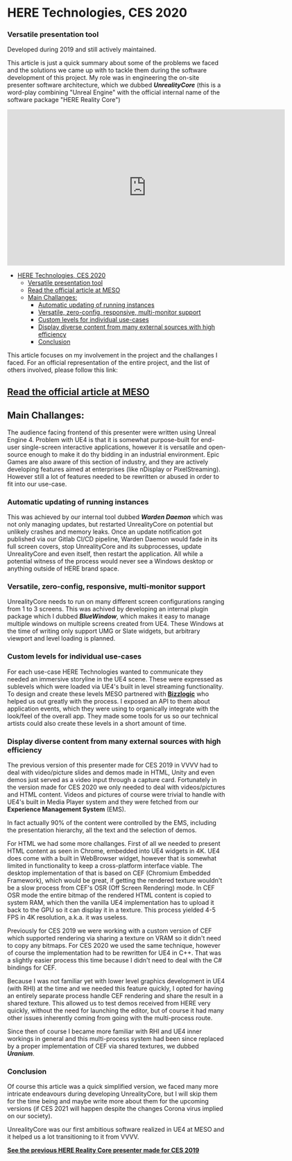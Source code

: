 # HERE Technologies, CES 2020

### Versatile presentation tool

Developed during 2019 and still actively maintained.

This article is just a quick summary about some of the problems we faced and the solutions we came up with to tackle them during the software development of this project. My role was in engineering the on-site presenter software architecture, which we dubbed ___UnrealityCore___ (this is a word-play combining "Unreal Engine" with the official internal name of the software package "HERE Reality Core")

<iframe full="true" src="https://player.vimeo.com/video/412334178?color=a88e54&title=0&byline=0&portrait=0" width="640" height="360" frameborder="0" allow="autoplay; fullscreen" allowfullscreen></iframe>

<tocmd>

- [HERE Technologies, CES 2020](#here-technologies-ces-2020)
    - [Versatile presentation tool](#versatile-presentation-tool)
  - [Read the official article at MESO](#read-the-official-article-at-meso)
  - [Main Challanges:](#main-challanges)
    - [Automatic updating of running instances](#automatic-updating-of-running-instances)
    - [Versatile, zero-config, responsive, multi-monitor support](#versatile-zero-config-responsive-multi-monitor-support)
    - [Custom levels for individual use-cases](#custom-levels-for-individual-use-cases)
    - [Display diverse content from many external sources with high efficiency](#display-diverse-content-from-many-external-sources-with-high-efficiency)
    - [Conclusion](#conclusion)

</tocmd>

This article focuses on my involvement in the project and the challanges I faced. For an official representation of the entire project, and the list of others involved, please follow this link:
## [Read the official article at MESO](https://meso.design/en/projects/here-technologies-holistic-experience-platform-on-the-future-of-location-intelligence)

## Main Challanges:

The audience facing frontend of this presenter were written using Unreal Engine 4. Problem with UE4 is that it is somewhat purpose-built for end-user single-screen interactive applications, however it is versatile and open-source enough to make it do thy bidding in an industrial environment. Epic Games are also aware of this section of industry, and they are actively developing features aimed at enterprises (like nDisplay or PixelStreaming). However still a lot of features needed to be rewritten or abused in order to fit into our use-case.

### Automatic updating of running instances

This was achieved by our internal tool dubbed ___Warden Daemon___ which was not only managing updates, but restarted UnrealityCore on potential but unlikely crashes and memory leaks. Once an update notification got published via our Gitlab CI/CD pipeline, Warden Daemon would fade in its full screen covers, stop UnrealityCore and its subprocesses, update UnrealityCore and even itself, then restart the application. All while a potential witness of the process would never see a Windows desktop or anything outside of HERE brand space.

### Versatile, zero-config, responsive, multi-monitor support

UnrealityCore needs to run on many different screen configurations ranging from 1 to 3 screens. This was achived by developing an internal plugin package which I dubbed ___BlueWindow___, which makes it easy to manage multiple windows on multiple screens created from UE4. These Windows at the time of writing only support UMG or Slate widgets, but arbitrary viewport and level loading is planned.

### Custom levels for individual use-cases

For each use-case HERE Technologies wanted to communicate they needed an immersive storyline in the UE4 scene. These were expressed as sublevels which were loaded via UE4's built in level streaming functionality. To design and create these levels MESO partnered with **[Bizzlogic](https://www.bizzlogic.de/)** who helped us out greatly with the process. I exposed an API to them about application events, which they were using to organically integrate with the look/feel of the overall app. They made some tools for us so our technical artists could also create these levels in a short amount of time.

### Display diverse content from many external sources with high efficiency

The previous version of this presenter made for CES 2019 in VVVV had to deal with video/picture slides and demos made in HTML, Unity and even demos just served as a video input through a capture card. Fortunately in the version made for CES 2020 we only needed to deal with videos/pictures and HTML content. Videos and pictures of course were trivial to handle with UE4's built in Media Player system and they were fetched from our **Experience Management System** (EMS).

In fact actually 90% of the content were controlled by the EMS, including the presentation hierarchy, all the text and the selection of demos.

For HTML we had some more challanges. First of all we needed to present HTML content as seen in Chrome, embedded into UE4 widgets in 4K. UE4 does come with a built in WebBrowser widget, however that is somewhat limited in functionality to keep a cross-platform interface viable. The desktop implementation of that is based on CEF (Chromium Embedded Framework), which would be great, if getting the rendered texture wouldn't be a slow process from CEF's OSR (Off Screen Rendering) mode. In CEF OSR mode the entire bitmap of the rendered HTML content is copied to system RAM, which then the vanilla UE4 implementation has to upload it back to the GPU so it can display it in a texture. This process yielded 4-5 FPS in 4K resolution, a.k.a. it was useless.

Previously for CES 2019 we were working with a custom version of CEF which supported rendering via sharing a texture on VRAM so it didn't need to copy any bitmaps. For CES 2020 we used the same technique, however of course the implementation had to be rewritten for UE4 in C++. That was a slightly easier process this time because I didn't need to deal with the C# bindings for CEF.

Because I was not familiar yet with lower level graphics development in UE4 (with RHI) at the time and we needed this feature quickly, I opted for having an entirely separate process handle CEF rendering and share the result in a shared texture. This allowed us to test demos received from HERE very quickly, without the need for launching the editor, but of course it had many other issues inherently coming from going with the multi-process route.

Since then of course I became more familiar with RHI and UE4 inner workings in general and this multi-process system had been since replaced by a proper implementation of CEF via shared textures, we dubbed ___Uranium___.

### Conclusion

Of course this article was a quick simplified version, we faced many more intricate endeavours during developing UnrealityCore, but I will skip them for the time being and maybe write more about them for the upcoming versions (if CES 2021 will happen despite the changes Corona virus implied on our society).

UnrealityCore was our first ambitious software realized in UE4 at MESO and it helped us a lot transitioning to it from VVVV.

**[See the previous HERE Reality Core presenter made for CES 2019](/c/works/here2019/insights)**